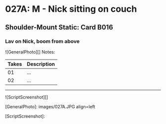 # 027A: M - Nick sitting on couch

## Shoulder-Mount Static: Card B016

### Lav on Nick, boom from above

![GeneralPhoto][]
Notes: 

| Takes | Description |
|:---|:----|
| 01 | ... |
| 02 | ... |

----

![ScriptScreenshot][]


[GeneralPhoto]:  images/027A.JPG align=left

[ScriptScreenshot]: 